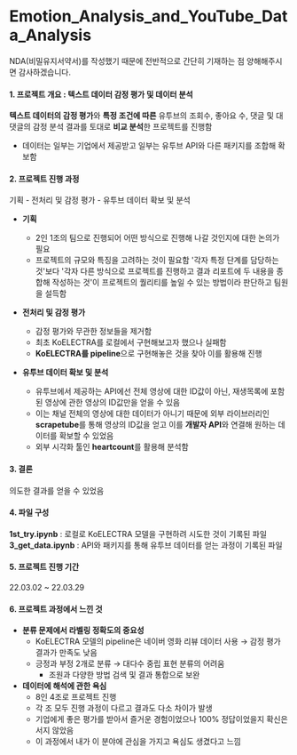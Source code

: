 # Emotion_Analysis_and_YouTube_Data_Analysis
NDA(비밀유지서약서)를 작성했기 때문에 전반적으로 간단히 기재하는 점 양해해주시면 감사하겠습니다.  
#### 1. 프로젝트 개요 : 텍스트 데이터 감정 평가 및 데이터 분석
**텍스트 데이터의 감정 평가**와 **특정 조건에 따른** 유투브의 조회수, 좋아요 수, 댓글 및 대댓글의 감정 분석 결과를 토대로 **비교 분석**한 프로젝트를 진행함
- 데이터는 일부는 기업에서 제공받고 일부는 유투브 API와 다른 패키지를 조합해 확보함

#### 2. 프로젝트 진행 과정
기획 - 전처리 및 감정 평가 - 유투브 데이터 확보 및 분석
- **기획**
  - 2인 1조의 팀으로 진행되어 어떤 방식으로 진행해 나갈 것인지에 대한 논의가 필요
  - 프로젝트의 규모와 특징을 고려하는 것이 필요함
  '각자 특정 단계를 담당하는 것'보다 '각자 다른 방식으로 프로젝트를 진행하고 결과 리포트에 두 내용을 종합해 작성하는 것'이 프로젝트의 퀄리티를 높일 수 있는 방법이라 판단하고 팀원을 설득함
  
- **전처리 및 감정 평가**
  - 감정 평가와 무관한 정보들을 제거함
  - 최초 KoELECTRA를 로컬에서 구현해보고자 했으나 실패함
  - **KoELECTRA를 pipeline**으로 구현해놓은 것을 찾아 이를 활용해 진행

- **유투브 데이터 확보 및 분석**
  - 유투브에서 제공하는 API에선 전체 영상에 대한 ID값이 아닌, 재생목록에 포함된 영상에 관한 영상의 ID값만을 얻을 수 있음
  - 이는 채널 전체의 영상에 대한 데이터가 아니기 때문에 외부 라이브러리인 **scrapetube**를 통해 영상의 ID값을 얻고 이를 **개발자 API**와 연결해 원하는 데이터를 확보할 수 있었음
  - 외부 시각화 툴인 **heartcount**를 활용해 분석함

#### 3. 결론
의도한 결과를 얻을 수 있었음

#### 4. 파일 구성
**1st_try.ipynb** : 로컬로 KoELECTRA 모델을 구현하려 시도한 것이 기록된 파일  
**3_get_data.ipynb** : API와 패키지를 통해 유투브 데이터를 얻는 과정이 기록된 파일

#### 5. 프로젝트 진행 기간
22.03.02 ~ 22.03.29

#### 6. 프로젝트 과정에서 느낀 것
- **분류 문제에서 라벨링 정확도의 중요성**
    - KoELECTRA 모델의 pipeline은 네이버 영화 리뷰 데이터 사용 → 감정 평가 결과가 만족도 낮음
    - 긍정과 부정 2개로 분류 →  대다수 중립 표현 분류의 어려움
      - 조원과 다양한 방법 검색 및 결과 통합으로 보완
- **데이터에 해석에 관한 욕심**
  - 8인 4조로 프로젝트 진행
  - 각 조 모두 진행 과정이 다르고 결과도 다소 차이가 발생
  - 기업에게 좋은 평가를 받아서 즐거운 경험이었으나 100% 정답이었을지 확신은 서지 않았음
  - 이 과정에서 내가 이 분야에 관심을 가지고 욕심도 생겼다고 느낌
